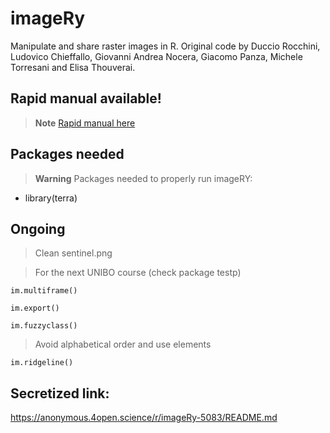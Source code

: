 # imageRy

Manipulate and share raster images in R.
Original code by Duccio Rocchini, Ludovico Chieffallo, Giovanni Andrea Nocera, Giacomo Panza, Michele Torresani and Elisa Thouverai.

## Rapid manual available!

> **Note**
[Rapid manual here](https://htmlpreview.github.io/?https://github.com/ducciorocchini/imageRy/blob/main/imageRy_rapid_manual.html)


## Packages needed

> **Warning**
> Packages needed to properly run imageRY:
+ library(terra)

## Ongoing
> Clean sentinel.png

> For the next UNIBO course (check package testp)
```{r}
im.multiframe()
```

```{r}
im.export()
```

```{r}
im.fuzzyclass()
```

> Avoid alphabetical order and use elements
```{r}
im.ridgeline()
```

## Secretized link:
https://anonymous.4open.science/r/imageRy-5083/README.md
